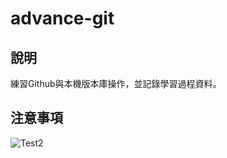 # advance-git

## 說明

練習Github與本機版本庫操作，並記錄學習過程資料。

## 注意事項


![Test2](https://bnz05pap001files.storage.live.com/y4m4MMHrf-TWnbPkJQm8fFrEr5KDEmbWUZSMJRaYF8amVyfaoV1K_LWCjXdirFfQVzAbYZMtLgRG4FSdX3_XWv0f_LydylD0_ng-k5-C5EpgXyi98dre-0fNNTBMyu1pvvpaH7U8F9gHBzw6D3hudT-iUvBH6ETktoh5pAoy5G8Kc2r2P-Uar8FhMt4qg_tBRrc?width=1130&height=640&cropmode=none)

